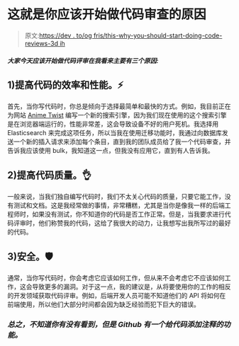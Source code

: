 # 这就是你应该开始做代码审查的原因

> 原文:[https://dev . to/og fris/this-why-you-should-start-doing-code-reviews-3d ih](https://dev.to/ogfris/this-why-you-should-start-doing-code-reviews-3dih)

#### [](#there-are-three-main-reasons-why-everyone-should-start-doing-code-reviews-today-in-my-opinion)***大家今天应该开始做代码评审在我看来主要有三个原因:***

## [](#1-improves-your-codes-efficiency-and-performance)**1)提高代码的效率和性能。⚡**

首先，当你写代码时，你总是倾向于选择最简单和最快的方式。例如，我目前正在为网站 [Anime Twist](https://twist.moe) 编写一个新的搜索引擎，因为我们现在使用的这个搜索引擎是在浏览器端运行的，性能非常差，这会导致设备不好的用户死机。我选择用 Elasticsearch 来完成这项任务，所以当我在使用迁移功能时，我通过向数据库发送一个新的插入请求来添加每个条目，直到我的团队成员给了我一个代码审查，并告诉我应该使用 bulk，我知道这一点，但我没有应用它，直到有人告诉我。

## [](#2-enhances-your-codes-quality)**2)提高代码质量。👌**

一般来说，当我们独自编写代码时，我们不太关心代码的质量，只要它能工作，没有测试和文档。这是我经常做的事情，非常糟糕，尤其是当你是像我一样的后端工程师时，如果没有测试，你不知道你的代码是否工作正常。但是，当我要求进行代码评审时，他们称赞我的代码，这给了我很大的动力，让我想写出我所写过的最好的代码。

## [](#3-security-%F0%9F%9B%A1)**3)安全。🛡**

通常，当你写代码时，你会考虑它应该如何工作，但从来不会考虑它不应该如何工作，这会导致更多的漏洞。对于这一点，我的建议是，从将要使用你的工作的相反的开发领域获取代码评审。例如，后端开发人员可能不知道他们的 API 将如何在前端使用，所以他们大部分时间都会因为缺乏经验而犯下巨大的错误。

### [](#in-conclusion-i-dont-know-if-you-saw-it-or-not-but-github-has-a-feature-to-add-comments-to-code)***总之，不知道你有没有看到，但是 Github 有一个给代码添加注释的功能。***
